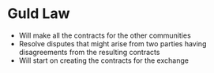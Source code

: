 # Guld Law

* Will make all the contracts for the other communities
* Resolve disputes that might arise from two parties having disagreements from the resulting contracts
* Will start on creating the contracts for the exchange
